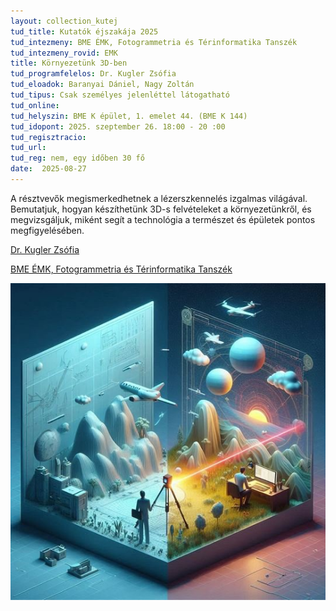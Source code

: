 ```yaml
---
layout: collection_kutej
tud_title: Kutatók éjszakája 2025
tud_intezmeny: BME ÉMK, Fotogrammetria és Térinformatika Tanszék
tud_intezmeny_rovid: EMK
title: Környezetünk 3D-ben
tud_programfelelos: Dr. Kugler Zsófia
tud_eloadok: Baranyai Dániel, Nagy Zoltán
tud_tipus: Csak személyes jelenléttel látogatható
tud_online: 
tud_helyszin: BME K épület, 1. emelet 44. (BME K 144)
tud_idopont: 2025. szeptember 26. 18:00 - 20 :00
tud_regisztracio: 
tud_url: 
tud_reg: nem, egy időben 30 fő 
date:  2025-08-27 
---
```


A résztvevők megismerkedhetnek a lézerszkennelés izgalmas világával. Bemutatjuk, hogyan készíthetünk 3D-s felvételeket a környezetünkről, és megvizsgáljuk, miként segít a technológia a természet és épületek pontos megfigyelésében.

[Dr. Kugler Zsófia](https://epito.bme.hu/kugler-zsofia)

[BME ÉMK, Fotogrammetria és Térinformatika Tanszék](https://fmt.bme.hu/)

![Környezetünk 3D-ben](../2025/images/kornyezetunk-3d-ben(1).jpg)
